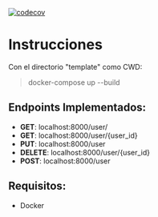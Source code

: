 [![codecov](https://codecov.io/gh/taller-II-2023-q1-g8/TemplateFastAPI/branch/master/graph/badge.svg?token=CM3FJKHBQ0)](https://codecov.io/gh/taller-II-2023-q1-g8/TemplateFastAPI)
# Instrucciones
Con el directorio "template" como CWD:
> docker-compose up --build

## Endpoints Implementados:
- **GET**: localhost:8000/user/
- **GET**: localhost:8000/user/{user_id}
- **PUT**: localhost:8000/user
- **DELETE**: localhost:8000/user/{user_id}
- **POST**: localhost:8000/user

## Requisitos:
- Docker
